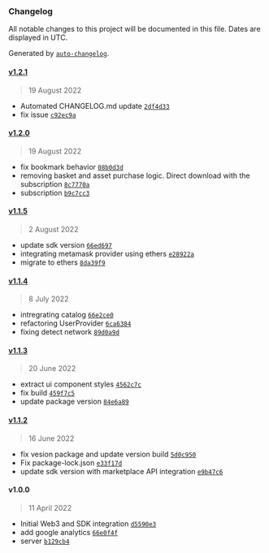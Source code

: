 ### Changelog

All notable changes to this project will be documented in this file. Dates are displayed in UTC.

Generated by [`auto-changelog`](https://github.com/CookPete/auto-changelog).

#### [v1.2.1](https://github.com/nevermined-io/defi-marketplace/compare/v1.2.0...v1.2.1)

> 19 August 2022

- Automated CHANGELOG.md update [`2df4d33`](https://github.com/nevermined-io/defi-marketplace/commit/2df4d3367f82f2cec572d71a11592c6844825bc6)
- fix issue [`c92ec9a`](https://github.com/nevermined-io/defi-marketplace/commit/c92ec9a9eaa0b951cb20a218346001b4333b423b)

#### [v1.2.0](https://github.com/nevermined-io/defi-marketplace/compare/v1.1.5...v1.2.0)

> 19 August 2022

- fix bookmark behavior [`08b0d3d`](https://github.com/nevermined-io/defi-marketplace/commit/08b0d3d942d30b0cadb45fed40a02fb33accea75)
- removing basket and asset purchase logic. Direct download with the subscription [`8c7770a`](https://github.com/nevermined-io/defi-marketplace/commit/8c7770aaf3b1890249e4e966d46998f8f78b268d)
- subscription [`b9c7cc3`](https://github.com/nevermined-io/defi-marketplace/commit/b9c7cc34c1c3acbb9af351cb7b7a69fdc8837c7e)

#### [v1.1.5](https://github.com/nevermined-io/defi-marketplace/compare/v1.1.4...v1.1.5)

> 2 August 2022

- update sdk version [`66ed697`](https://github.com/nevermined-io/defi-marketplace/commit/66ed69712d38afcb12a0e713bb528d35dccaa5b2)
- integrating metamask provider using ethers [`e28922a`](https://github.com/nevermined-io/defi-marketplace/commit/e28922a8e42cd87c80864edca8dd48b67219b849)
- migrate to ethers [`8da39f9`](https://github.com/nevermined-io/defi-marketplace/commit/8da39f9aba662607288c0e60f4bf0ac81b2a737c)

#### [v1.1.4](https://github.com/nevermined-io/defi-marketplace/compare/v1.1.3...v1.1.4)

> 8 July 2022

- intregrating catalog [`66e2ce0`](https://github.com/nevermined-io/defi-marketplace/commit/66e2ce04dead2347709833176f8fe75b6af06852)
- refactoring UserProvider [`6ca6384`](https://github.com/nevermined-io/defi-marketplace/commit/6ca6384a8ec158043adb114bef14012155a3688b)
- fixing detect network [`89d0a9d`](https://github.com/nevermined-io/defi-marketplace/commit/89d0a9d559135a18277478c6e55370394b026ebd)

#### [v1.1.3](https://github.com/nevermined-io/defi-marketplace/compare/v1.1.2...v1.1.3)

> 20 June 2022

- extract ui component styles [`4562c7c`](https://github.com/nevermined-io/defi-marketplace/commit/4562c7c2d8a3035d42a0026aafb219b29c1cd8ac)
- fix build [`459f7c5`](https://github.com/nevermined-io/defi-marketplace/commit/459f7c5d11a048fb5378f9acc09c44f2ae2438f7)
- update package version [`84e6a89`](https://github.com/nevermined-io/defi-marketplace/commit/84e6a890021901620ae772ba3befdfa842e676df)

#### [v1.1.2](https://github.com/nevermined-io/defi-marketplace/compare/v1.0.0...v1.1.2)

> 16 June 2022

- fix vesion package and update version build [`5d0c950`](https://github.com/nevermined-io/defi-marketplace/commit/5d0c95077a7c03aaa4c6fb6e3cd3d87d2a667732)
- Fix package-lock.json [`e33f17d`](https://github.com/nevermined-io/defi-marketplace/commit/e33f17df2afc35802d3eb1168b12862ea3c7ca8c)
- update sdk version with marketplace API integration [`e9b47c6`](https://github.com/nevermined-io/defi-marketplace/commit/e9b47c6fd677a790f7f11cdbacf782bbec9e7c5d)

#### v1.0.0

> 11 April 2022

- Initial Web3 and SDK integration [`d5590e3`](https://github.com/nevermined-io/defi-marketplace/commit/d5590e38c2feb985add6cc3c612ffdd610ff750b)
- add google analytics [`66e0f4f`](https://github.com/nevermined-io/defi-marketplace/commit/66e0f4f2eb2e719dc17422ffee385f01a051867e)
- server [`b129cb4`](https://github.com/nevermined-io/defi-marketplace/commit/b129cb45037e9febfe0cc4102cba476826851574)
